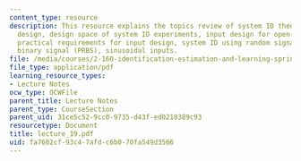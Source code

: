 ```yaml
---
content_type: resource
description: This resource explains the topics review of system ID theories for experiment
  design, design space of system ID experiments, input design for open-loop experiments,
  practical requirements for input design, system ID using random signals, pseudo-random
  binary signal (PRBS), sinusoidal inputs.
file: /media/courses/2-160-identification-estimation-and-learning-spring-2006/fa7602cf93c47afdc6b070fa549d3566_lecture_19.pdf
file_type: application/pdf
learning_resource_types:
- Lecture Notes
ocw_type: OCWFile
parent_title: Lecture Notes
parent_type: CourseSection
parent_uid: 31ce5c52-9cc0-9735-d43f-ed0218389c93
resourcetype: Document
title: lecture_19.pdf
uid: fa7602cf-93c4-7afd-c6b0-70fa549d3566
---
```

